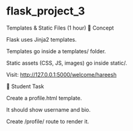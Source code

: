 # flask_project_3

Templates & Static Files (1 hour)
📖 Concept

Flask uses Jinja2 templates.

Templates go inside a templates/ folder.

Static assets (CSS, JS, images) go inside static/.


Visit: http://127.0.0.1:5000/welcome/hareesh

🎯 Student Task

Create a profile.html template.

It should show username and bio.

Create /profile/<username> route to render it.
